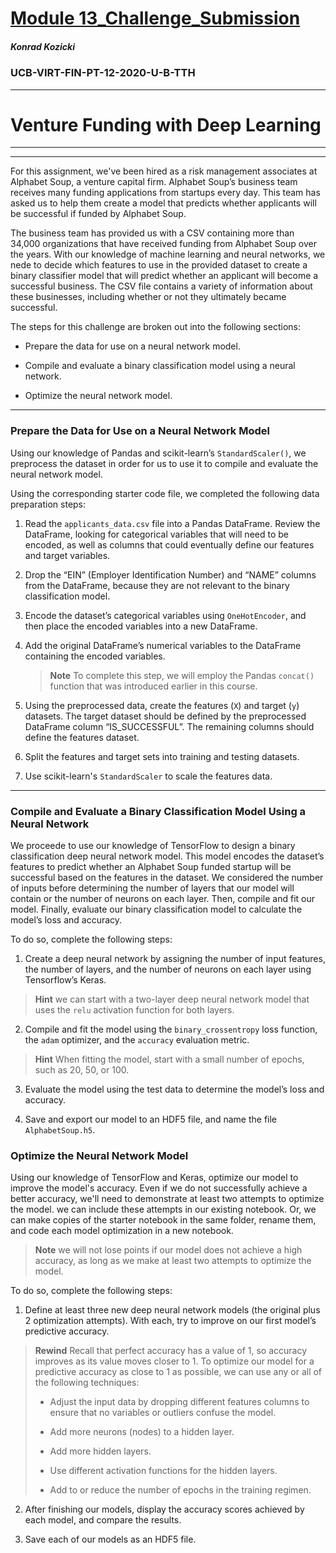 # [Module 13_Challenge_Submission](https://github.com/sfkonrad/M13_Challenge_Submission/blob/main/M13_Challenge_Submision/M13_Challenge_KonradK_venture_funding_with_deep_learning.ipynb)

##### Konrad Kozicki
### UCB-VIRT-FIN-PT-12-2020-U-B-TTH
---

# Venture Funding with Deep Learning


---
---






For this assignment, we've been hired as a risk management associates at Alphabet Soup, a venture capital firm. Alphabet Soup’s business team receives many funding applications from startups every day. This team has asked us to help them create a model that predicts whether applicants will be successful if funded by Alphabet Soup.

The business team has provided us with a CSV containing more than 34,000 organizations that have received funding from Alphabet Soup over the years. With our knowledge of machine learning and neural networks, we nede to decide which features to use in the provided dataset to create a binary classifier model that will predict whether an applicant will become a successful business. The CSV file contains a variety of information about these businesses, including whether or not they ultimately became successful.


The steps for this challenge are broken out into the following sections:

* Prepare the data for use on a neural network model.

* Compile and evaluate a binary classification model using a neural network.

* Optimize the neural network model.

---


### Prepare the Data for Use on a Neural Network Model 

Using our knowledge of Pandas and scikit-learn’s `StandardScaler()`, we preprocess the dataset in order for us to use it to compile and evaluate the neural network model.

Using the corresponding starter code file, we completed the following data preparation steps:

1. Read the `applicants_data.csv` file into a Pandas DataFrame. Review the DataFrame, looking for categorical variables that will need to be encoded, as well as columns that could eventually define our features and target variables.   

2. Drop the “EIN” (Employer Identification Number) and “NAME” columns from the DataFrame, because they are not relevant to the binary classification model.
 
3. Encode the dataset’s categorical variables using `OneHotEncoder`, and then place the encoded variables into a new DataFrame.

4. Add the original DataFrame’s numerical variables to the DataFrame containing the encoded variables.

    > **Note** To complete this step, we will employ the Pandas `concat()` function that was introduced earlier in this course. 

5. Using the preprocessed data, create the features (`X`) and target (`y`) datasets. The target dataset should be defined by the preprocessed DataFrame column “IS_SUCCESSFUL”. The remaining columns should define the features dataset. 

6. Split the features and target sets into training and testing datasets.

7. Use scikit-learn's `StandardScaler` to scale the features data.


---

### Compile and Evaluate a Binary Classification Model Using a Neural Network

We proceede to use our knowledge of TensorFlow to design a binary classification deep neural network model. This model encodes the dataset’s features to predict whether an Alphabet Soup funded startup will be successful based on the features in the dataset. We considered the number of inputs before determining the number of layers that our model will contain or the number of neurons on each layer. Then, compile and fit our model. Finally, evaluate our binary classification model to calculate the model’s loss and accuracy. 
 
To do so, complete the following steps:

1. Create a deep neural network by assigning the number of input features, the number of layers, and the number of neurons on each layer using Tensorflow’s Keras.

> **Hint** we can start with a two-layer deep neural network model that uses the `relu` activation function for both layers.

2. Compile and fit the model using the `binary_crossentropy` loss function, the `adam` optimizer, and the `accuracy` evaluation metric.

> **Hint** When fitting the model, start with a small number of epochs, such as 20, 50, or 100.

3. Evaluate the model using the test data to determine the model’s loss and accuracy.

4. Save and export our model to an HDF5 file, and name the file `AlphabetSoup.h5`. 

### Optimize the Neural Network Model

Using our knowledge of TensorFlow and Keras, optimize our model to improve the model's accuracy. Even if we do not successfully achieve a better accuracy, we'll need to demonstrate at least two attempts to optimize the model. we can include these attempts in our existing notebook. Or, we can make copies of the starter notebook in the same folder, rename them, and code each model optimization in a new notebook. 

> **Note** we will not lose points if our model does not achieve a high accuracy, as long as we make at least two attempts to optimize the model.

To do so, complete the following steps:

1. Define at least three new deep neural network models (the original plus 2 optimization attempts). With each, try to improve on our first model’s predictive accuracy.

> **Rewind** Recall that perfect accuracy has a value of 1, so accuracy improves as its value moves closer to 1. To optimize our model for a predictive accuracy as close to 1 as possible, we can use any or all of the following techniques:
>
> * Adjust the input data by dropping different features columns to ensure that no variables or outliers confuse the model.
>
> * Add more neurons (nodes) to a hidden layer.
>
> * Add more hidden layers.
>
> * Use different activation functions for the hidden layers.
>
> * Add to or reduce the number of epochs in the training regimen.

2. After finishing our models, display the accuracy scores achieved by each model, and compare the results.

3. Save each of our models as an HDF5 file.
